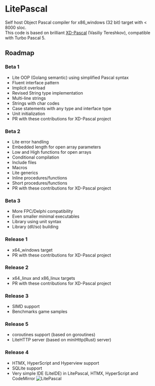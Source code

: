 # LitePascal
Self host Object Pascal compiler for x86_windows (32 bit) target with &lt; 8000 sloc.  
This code is based on brilliant [XD-Pascal](https://github.com/vtereshkov/xdpw) (Vasiliy Tereshkov), compatible with Turbo Pascal 5.  

## Roadmap  
### Beta 1  
- Lite OOP (Golang semantic) using simplified Pascal syntax
- Fluent interface pattern
- Implicit overload
- Revised String type implementation
- Multi-line strings
- Strings with char codes
- Case statements with any type and interface type
- Unit initialization
- PR with these contributions for XD-Pascal project
### Beta 2
- Lite error handling
- Embedded length for open array parameters
- Low and High functions for open arrays
- Conditional compilation
- Include files
- Macros
- Lite generics
- Inline procedures/functions
- Short procedures/functions
- PR with these contributions for XD-Pascal project
### Beta 3
- More FPC/Delphi compatibility
- Even smaller minimal executables
- Library using unit syntax
- Library (dll/so) building
### Release 1
- x64_windows target
- PR with these contributions for XD-Pascal project
### Release 2
- x64_linux and x86_linux targets
- PR with these contributions for XD-Pascal project
### Release 3
- SIMD support
- Benchmarks game samples
### Release 5
- coroutines support (based on goroutines)
- LiteHTTP server (based on miniHttp(Rust) server)
### Release 4
- HTMX, HyperScript and Hyperview support
- SQLite support
- Very simple IDE (LiteIDE) in LitePascal, HTMX, HyperScript and CodeMirror
![LitePascal](https://github.com/wanderlan/LitePascal/blob/main/docs/grammar.svg)
